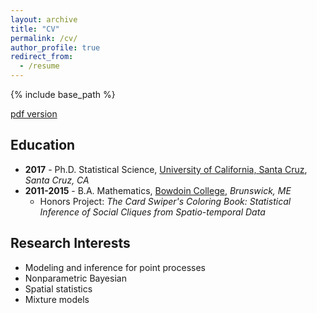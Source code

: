 ```yaml
---
layout: archive
title: "CV"
permalink: /cv/
author_profile: true
redirect_from:
  - /resume
---
```


{% include base_path %}


[pdf version](http://apoorvalal.github.io/files/ChunyiCV2019.pdf)

## Education

+ **2017** - Ph.D. Statistical Science, [University of California, Santa Cruz](https://www.soe.ucsc.edu/departments/statistics), *Santa Cruz, CA*
+ **2011-2015** - B.A. Mathematics, [Bowdoin College](https://www.bowdoin.edu/), *Brunswick, ME*
    + Honors Project: *The Card Swiper's Coloring Book: Statistical Inference of Social Cliques from Spatio-­temporal Data*

## Research Interests 

+ Modeling and inference for point processes
+ Nonparametric Bayesian 
+ Spatial statistics
+ Mixture models 
